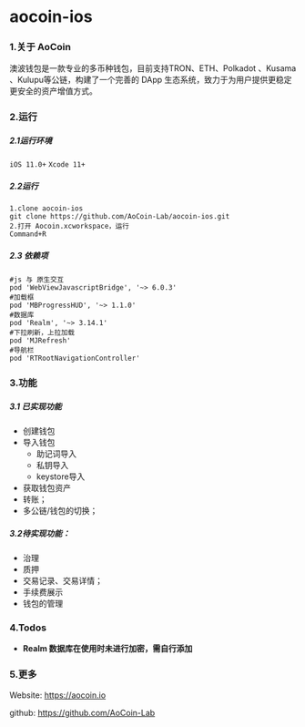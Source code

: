 # aocoin-ios

### 1.关于 AoCoin

澳波钱包是一款专业的多币种钱包，目前支持TRON、ETH、Polkadot 、Kusama 、Kulupu等公链，构建了一个完善的 DApp 生态系统，致力于为用户提供更稳定更安全的资产增值方式。

### 2.运行

##### 2.1运行环境
  
`iOS 11.0+`
`Xcode 11+`

##### 2.2运行
	
	1.clone aocoin-ios
	git clone https://github.com/AoCoin-Lab/aocoin-ios.git
	2.打开 Aocoin.xcworkspace，运行
	Command+R
	
##### 2.3 依赖项
    #js 与 原生交互
    pod 'WebViewJavascriptBridge', '~> 6.0.3'
    #加载框
    pod 'MBProgressHUD', '~> 1.1.0'
    #数据库
    pod 'Realm', '~> 3.14.1'
    #下拉刷新，上拉加载
    pod 'MJRefresh'
    #导航栏
    pod 'RTRootNavigationController'
	
	
### 3.功能

##### 3.1 已实现功能

- 创建钱包
- 导入钱包
  - 助记词导入 
  - 私钥导入 
  - keystore导入
- 获取钱包资产
- 转账；
- 多公链/钱包的切换；

##### 3.2待实现功能：

- 治理
- 质押
- 交易记录、交易详情；
- 手续费展示
- 钱包的管理

### 4.Todos

- **Realm 数据库在使用时未进行加密，需自行添加**


### 5.更多
Website: https://aocoin.io 

github: https://github.com/AoCoin-Lab